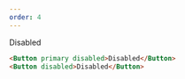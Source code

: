 ```yaml
---
order: 4
---
```


Disabled

```html
<Button primary disabled>Disabled</Button>
<Button disabled>Disabled</Button>
```
